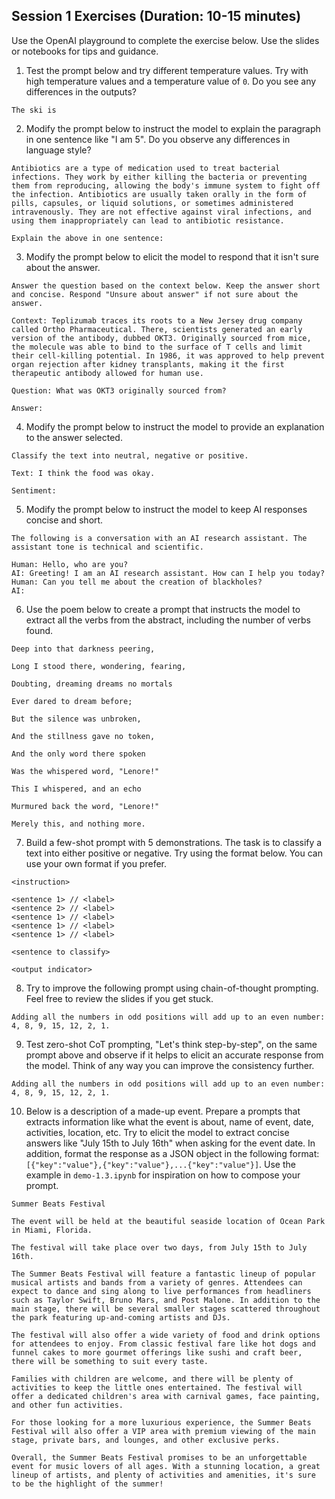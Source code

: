 ## Session 1 Exercises (Duration: 10-15 minutes)

Use the OpenAI playground to complete the exercise below. Use the slides or notebooks for tips and guidance. 

1) Test the prompt below and try different temperature values. Try with high temperature values and a temperature value of `0`. Do you see any differences in the outputs?

```
The ski is
```

2) Modify the prompt below to instruct the model to explain the paragraph in one sentence like "I am 5". Do you observe any differences in language style?

```
Antibiotics are a type of medication used to treat bacterial infections. They work by either killing the bacteria or preventing them from reproducing, allowing the body's immune system to fight off the infection. Antibiotics are usually taken orally in the form of pills, capsules, or liquid solutions, or sometimes administered intravenously. They are not effective against viral infections, and using them inappropriately can lead to antibiotic resistance. 

Explain the above in one sentence:
```

3) Modify the prompt below to elicit the model to respond that it isn't sure about the answer. 

```
Answer the question based on the context below. Keep the answer short and concise. Respond "Unsure about answer" if not sure about the answer.

Context: Teplizumab traces its roots to a New Jersey drug company called Ortho Pharmaceutical. There, scientists generated an early version of the antibody, dubbed OKT3. Originally sourced from mice, the molecule was able to bind to the surface of T cells and limit their cell-killing potential. In 1986, it was approved to help prevent organ rejection after kidney transplants, making it the first therapeutic antibody allowed for human use.

Question: What was OKT3 originally sourced from?

Answer:
```

4) Modify the prompt below to instruct the model to provide an explanation to the answer selected.

```
Classify the text into neutral, negative or positive.

Text: I think the food was okay.

Sentiment:
```

5) Modify the prompt below to instruct the model to keep AI responses concise and short. 

```
The following is a conversation with an AI research assistant. The assistant tone is technical and scientific.

Human: Hello, who are you?
AI: Greeting! I am an AI research assistant. How can I help you today?
Human: Can you tell me about the creation of blackholes?
AI:
```

6) Use the poem below to create a prompt that instructs the model to extract all the verbs from the abstract, including the number of verbs found. 

```
Deep into that darkness peering,

Long I stood there, wondering, fearing,

Doubting, dreaming dreams no mortals

Ever dared to dream before;

But the silence was unbroken,

And the stillness gave no token,

And the only word there spoken

Was the whispered word, "Lenore!"

This I whispered, and an echo

Murmured back the word, "Lenore!"

Merely this, and nothing more.
```

7) Build a few-shot prompt with 5 demonstrations. The task is to classify a text into either positive or negative. Try using the format below. You can use your own format if you prefer.

```
<instruction>

<sentence 1> // <label>
<sentence 2> // <label>
<sentence 1> // <label>
<sentence 1> // <label>
<sentence 1> // <label>

<sentence to classify>

<output indicator>
```

8) Try to improve the following prompt using chain-of-thought prompting. Feel free to review the slides if you get stuck.

```
Adding all the numbers in odd positions will add up to an even number: 4, 8, 9, 15, 12, 2, 1.
```

9) Test zero-shot CoT prompting, "Let's think step-by-step", on the same prompt above and observe if it helps to elicit an accurate response from the model. Think of any way you can improve the consistency further.

```
Adding all the numbers in odd positions will add up to an even number: 4, 8, 9, 15, 12, 2, 1.
```

10) Below is a description of a made-up event. Prepare a prompts that extracts information like what the event is about, name of event, date, activities, location, etc. Try to elicit the model to extract concise answers like "July 15th to July 16th" when asking for the event date. In addition, format the response as a JSON object in the following format: `[{"key":"value"},{"key":"value"},...{"key":"value"}]`. Use the example in `demo-1.3.ipynb` for inspiration on how to compose your prompt.

```
Summer Beats Festival

The event will be held at the beautiful seaside location of Ocean Park in Miami, Florida.

The festival will take place over two days, from July 15th to July 16th.

The Summer Beats Festival will feature a fantastic lineup of popular musical artists and bands from a variety of genres. Attendees can expect to dance and sing along to live performances from headliners such as Taylor Swift, Bruno Mars, and Post Malone. In addition to the main stage, there will be several smaller stages scattered throughout the park featuring up-and-coming artists and DJs.

The festival will also offer a wide variety of food and drink options for attendees to enjoy. From classic festival fare like hot dogs and funnel cakes to more gourmet offerings like sushi and craft beer, there will be something to suit every taste.

Families with children are welcome, and there will be plenty of activities to keep the little ones entertained. The festival will offer a dedicated children's area with carnival games, face painting, and other fun activities.

For those looking for a more luxurious experience, the Summer Beats Festival will also offer a VIP area with premium viewing of the main stage, private bars, and lounges, and other exclusive perks.

Overall, the Summer Beats Festival promises to be an unforgettable event for music lovers of all ages. With a stunning location, a great lineup of artists, and plenty of activities and amenities, it's sure to be the highlight of the summer!
```